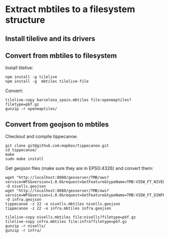 # Extract mbtiles to a filesystem structure 

## Install tilelive and its drivers


## Convert from mbtiles to filesystem

Install tilelive:

    npm install -g tilelive
    npm install -g  mbtiles tilelive-file

Convert:

    tilelive-copy barcelona_spain.mbtiles file:openmaptiles?filetype=pbf.gz
    gunzip -r openmaptiles/
    

## Convert from geojson to mbtiles

Checkout and compile tippecanoe:

    git clone git@github.com:mapbox/tippecanoe.git
    cd tippecanoe/
    make
    sudo make install

Get geojson files (make sure they are in EPSG:4326) and convert them:

    wget "http://localhost:8080/geoserver/TMB/ows?service=WFS&version=1.0.0&request=GetFeature&typeName=TMB:VIEW_FT_NIVELLS_ELEMENT&outputFormat=application%2Fjson&srsName=EPSG:4326" -O nivells.geojson
    wget "http://localhost:8080/geoserver/TMB/ows?service=WFS&version=1.0.0&request=GetFeature&typeName=TMB:VIEW_FT_DINFRA_A&outputFormat=application%2Fjson&srsName=EPSG:4326" -O infra.geojson
    tippecanoe -z 22 -o nivells.mbtiles nivells.geojson
    tippecanoe -z 22 -o infra.mbtiles infra.geojson
    
    tilelive-copy nivells.mbtiles file:nivells?filetype=pbf.gz
    tilelive-copy infra.mbtiles file:infra?filetype=pbf.gz
    gunzip -r nivells/
    gunzip -r infra/

